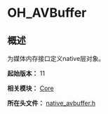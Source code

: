 # OH_AVBuffer

## 概述

为媒体内存接口定义native层对象。

**起始版本：** 11

**相关模块：** [Core](capi-core.md)

**所在头文件：** [native_avbuffer.h](capi-native-avbuffer-h.md)

